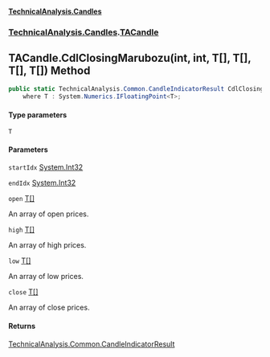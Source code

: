 #### [TechnicalAnalysis.Candles](TechnicalAnalysis.Candles.md 'TechnicalAnalysis.Candles')
### [TechnicalAnalysis.Candles](TechnicalAnalysis.Candles.md#TechnicalAnalysis.Candles 'TechnicalAnalysis.Candles').[TACandle](TACandle.md 'TechnicalAnalysis.Candles.TACandle')

## TACandle.CdlClosingMarubozu<T>(int, int, T[], T[], T[], T[]) Method

```csharp
public static TechnicalAnalysis.Common.CandleIndicatorResult CdlClosingMarubozu<T>(int startIdx, int endIdx, T[] open, T[] high, T[] low, T[] close)
    where T : System.Numerics.IFloatingPoint<T>;
```
#### Type parameters

<a name='TechnicalAnalysis.Candles.TACandle.CdlClosingMarubozu_T_(int,int,T[],T[],T[],T[]).T'></a>

`T`
#### Parameters

<a name='TechnicalAnalysis.Candles.TACandle.CdlClosingMarubozu_T_(int,int,T[],T[],T[],T[]).startIdx'></a>

`startIdx` [System.Int32](https://docs.microsoft.com/en-us/dotnet/api/System.Int32 'System.Int32')

<a name='TechnicalAnalysis.Candles.TACandle.CdlClosingMarubozu_T_(int,int,T[],T[],T[],T[]).endIdx'></a>

`endIdx` [System.Int32](https://docs.microsoft.com/en-us/dotnet/api/System.Int32 'System.Int32')

<a name='TechnicalAnalysis.Candles.TACandle.CdlClosingMarubozu_T_(int,int,T[],T[],T[],T[]).open'></a>

`open` [T](TACandle.CdlClosingMarubozu_T_(int,int,T[],T[],T[],T[]).md#TechnicalAnalysis.Candles.TACandle.CdlClosingMarubozu_T_(int,int,T[],T[],T[],T[]).T 'TechnicalAnalysis.Candles.TACandle.CdlClosingMarubozu<T>(int, int, T[], T[], T[], T[]).T')[[]](https://docs.microsoft.com/en-us/dotnet/api/System.Array 'System.Array')

An array of open prices.

<a name='TechnicalAnalysis.Candles.TACandle.CdlClosingMarubozu_T_(int,int,T[],T[],T[],T[]).high'></a>

`high` [T](TACandle.CdlClosingMarubozu_T_(int,int,T[],T[],T[],T[]).md#TechnicalAnalysis.Candles.TACandle.CdlClosingMarubozu_T_(int,int,T[],T[],T[],T[]).T 'TechnicalAnalysis.Candles.TACandle.CdlClosingMarubozu<T>(int, int, T[], T[], T[], T[]).T')[[]](https://docs.microsoft.com/en-us/dotnet/api/System.Array 'System.Array')

An array of high prices.

<a name='TechnicalAnalysis.Candles.TACandle.CdlClosingMarubozu_T_(int,int,T[],T[],T[],T[]).low'></a>

`low` [T](TACandle.CdlClosingMarubozu_T_(int,int,T[],T[],T[],T[]).md#TechnicalAnalysis.Candles.TACandle.CdlClosingMarubozu_T_(int,int,T[],T[],T[],T[]).T 'TechnicalAnalysis.Candles.TACandle.CdlClosingMarubozu<T>(int, int, T[], T[], T[], T[]).T')[[]](https://docs.microsoft.com/en-us/dotnet/api/System.Array 'System.Array')

An array of low prices.

<a name='TechnicalAnalysis.Candles.TACandle.CdlClosingMarubozu_T_(int,int,T[],T[],T[],T[]).close'></a>

`close` [T](TACandle.CdlClosingMarubozu_T_(int,int,T[],T[],T[],T[]).md#TechnicalAnalysis.Candles.TACandle.CdlClosingMarubozu_T_(int,int,T[],T[],T[],T[]).T 'TechnicalAnalysis.Candles.TACandle.CdlClosingMarubozu<T>(int, int, T[], T[], T[], T[]).T')[[]](https://docs.microsoft.com/en-us/dotnet/api/System.Array 'System.Array')

An array of close prices.

#### Returns
[TechnicalAnalysis.Common.CandleIndicatorResult](https://docs.microsoft.com/en-us/dotnet/api/TechnicalAnalysis.Common.CandleIndicatorResult 'TechnicalAnalysis.Common.CandleIndicatorResult')